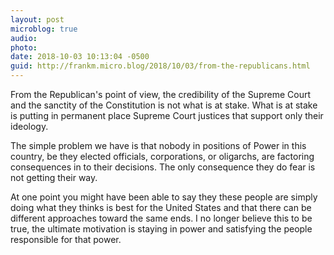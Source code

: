 ```yaml
---
layout: post
microblog: true
audio: 
photo: 
date: 2018-10-03 10:13:04 -0500
guid: http://frankm.micro.blog/2018/10/03/from-the-republicans.html
---
```

From the Republican's point of view, the credibility of the Supreme Court and the sanctity of the Constitution is not what is at stake. What is at stake is putting in permanent place Supreme Court justices that support only their ideology. 

The simple problem we have is that nobody in positions of Power in this country, be they elected officials, corporations, or oligarchs, are factoring consequences in to their decisions. The only consequence they do fear is not getting their way.

At one point you might have been able to say they these people are simply doing what they thinks is best for the United States and that there can be different approaches toward the same ends. I no longer believe this to be true, the ultimate motivation is staying in power and satisfying the people responsible for that power.
